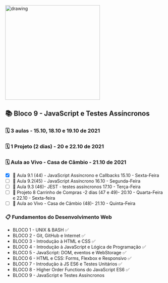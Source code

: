 <img src="https://user-images.githubusercontent.com/87394535/129942939-007fc304-2ac0-431d-b018-685951e5750f.png" alt="drawing" width="300"/>

## 📚 Bloco 9 - JavaScript e Testes Assíncronos
### 🗓️ 3 aulas - 15.10, 18.10 e 19.10 de 2021
### 🗓️ 1 Projeto (2 dias) - 20 e 22.10 de 2021
### 🗓️ Aula ao Vivo - Casa de Câmbio - 21.10 de 2021

- [x] 📖 Aula 9.1 (44) - JavaScript Assíncrono e Callbacks 15.10 - Sexta-Feira
- [ ] 📖 Aula 9.2(45) - JavaScript Assíncrono 16.10 - Segunda-Feira
- [ ] 📖 Aula 9.3 (46)- JEST - testes assíncronos 17.10 - Terça-Feira
- [ ] 📖 Projeto 8 Carrinho de Compras -2 dias (47 e 49)-  20.10 - Quarta-Feira e 22.10 - Sexta-feira
- [ ] 📖 Aula ao Vivo - Casa de Câmbio (48)-  21.10 - Quinta-Feira

### 📋 Fundamentos do Desenvolvimento Web
- BLOCO 1 - UNIX & BASH  ✅
- BLOCO 2 - Git, GitHub e Internet ✅
- BLOCO 3 - Introdução à HTML e CSS ✅
- BLOCO 4 - Introdução à JavaScript e Lógica de Programação ✅
- BLOCO 5 - JavaScript: DOM, eventos e WebStorage ✅
- BLOCO 6 - HTML e CSS: Forms, Flexbox e Responsivo ✅
- BLOCO 7 - Introdução à JS ES6 e Testes Unitários ✅
- BLOCO 8 - Higher Order Functions do JavaScript ES6 ✅
- BLOCO 9 - JavaScript e Testes Assíncronos
